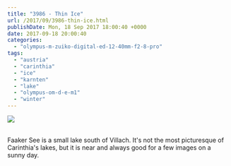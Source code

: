 ```yaml
---
title: "3986 - Thin Ice"
url: /2017/09/3986-thin-ice.html
publishDate: Mon, 18 Sep 2017 18:00:40 +0000
date: 2017-09-18 20:00:40
categories: 
  - "olympus-m-zuiko-digital-ed-12-40mm-f2-8-pro"
tags: 
  - "austria"
  - "carinthia"
  - "ice"
  - "karnten"
  - "lake"
  - "olympus-om-d-e-m1"
  - "winter"
---
```

<div class="container">
<div class="center"><a target="_blank" href="https://d25zfm9zpd7gm5.cloudfront.net/1200x1200/2017/20170114_134036_lr.jpg"><img class="webfeedsFeaturedVisual" src="https://d25zfm9zpd7gm5.cloudfront.net/0600x0600/2017/20170114_134036_lr.jpg" /></a></div>
</div>
<br />

Faaker See is a small lake south of Villach. It's not the most picturesque of Carinthia's lakes, but it is near and always good for a few images on a sunny day.
